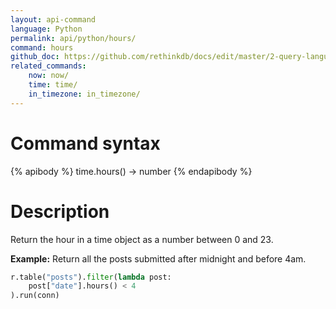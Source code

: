 ```yaml
---
layout: api-command 
language: Python
permalink: api/python/hours/
command: hours
github_doc: https://github.com/rethinkdb/docs/edit/master/2-query-language/api/python/dates-and-times/hours.md
related_commands:
    now: now/
    time: time/
    in_timezone: in_timezone/
---
```


# Command syntax #

{% apibody %}
time.hours() &rarr; number
{% endapibody %}

# Description #

Return the hour in a time object as a number between 0 and 23.

__Example:__ Return all the posts submitted after midnight and before 4am.

```py
r.table("posts").filter(lambda post:
    post["date"].hours() < 4
).run(conn)
```

